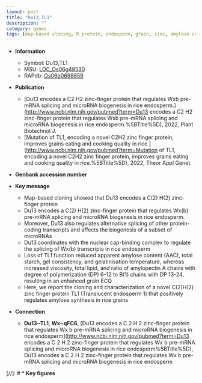 ```yaml
---
layout: post
title: "Du13,TL1"
description: ""
category: genes
tags: [map-based cloning, R protein, endosperm, grain, zinc, amylose content]
---
```


* **Information**  
    + Symbol: Du13,TL1  
    + MSU: [LOC_Os06g48530](http://rice.uga.edu/cgi-bin/ORF_infopage.cgi?orf=LOC_Os06g48530)  
    + RAPdb: [Os06g0698859](https://rapdb.dna.affrc.go.jp/locus/?name=Os06g0698859)  

* **Publication**  
    + [Du13 encodes a C2 H2 zinc-finger protein that regulates Wxb pre-mRNA splicing and microRNA biogenesis in rice endosperm.](http://www.ncbi.nlm.nih.gov/pubmed?term=Du13 encodes a C2 H2 zinc-finger protein that regulates Wxb pre-mRNA splicing and microRNA biogenesis in rice endosperm.%5BTitle%5D), 2022, Plant Biotechnol J.
    + [Mutation of TL1, encoding a novel C2H2 zinc finger protein, improves grains eating and cooking quality in rice.](http://www.ncbi.nlm.nih.gov/pubmed?term=Mutation of TL1, encoding a novel C2H2 zinc finger protein, improves grains eating and cooking quality in rice.%5BTitle%5D), 2022, Theor Appl Genet.

* **Genbank accession number**  

* **Key message**  
    + Map-based cloning showed that Du13 encodes a C(2) H(2) zinc-finger protein
    + Du13 encodes a C(2) H(2) zinc-finger protein that regulates Wx(b) pre-mRNA splicing and microRNA biogenesis in rice endosperm.
    + Moreover, Du13 also regulates alternative splicing of other protein-coding transcripts and affects the biogenesis of a subset of microRNAs
    + Du13 coordinates with the nuclear cap-binding complex to regulate the splicing of Wx(b) transcripts in rice endosperm
    + Loss of TL1 function reduced apparent amylose content (AAC), total starch, gel consistency, and gelatinisation temperature, whereas increased viscosity, total lipid, and ratio of amylopectin A chains with degree of polymerization (DP) 6-12 to B(1) chains with DP 13-24, resulting in an enhanced grain ECQ
    + Here, we report the cloning and characterization of a novel C(2)H(2) zinc finger protein TL1 (Translucent endosperm 1) that positively regulates amylose synthesis in rice grains

* **Connection**  
    + __Du13~TL1__, __Wx~qFC6__, [Du13 encodes a C 2 H 2 zinc-finger protein that regulates Wx b pre-mRNA splicing and microRNA biogenesis in rice endosperm](http://www.ncbi.nlm.nih.gov/pubmed?term=Du13 encodes a C 2 H 2 zinc-finger protein that regulates Wx b pre-mRNA splicing and microRNA biogenesis in rice endosperm%5BTitle%5D), Du13 encodes a C 2 H 2 zinc-finger protein that regulates Wx b pre-mRNA splicing and microRNA biogenesis in rice endosperm

[//]: # * **Key figures**  


